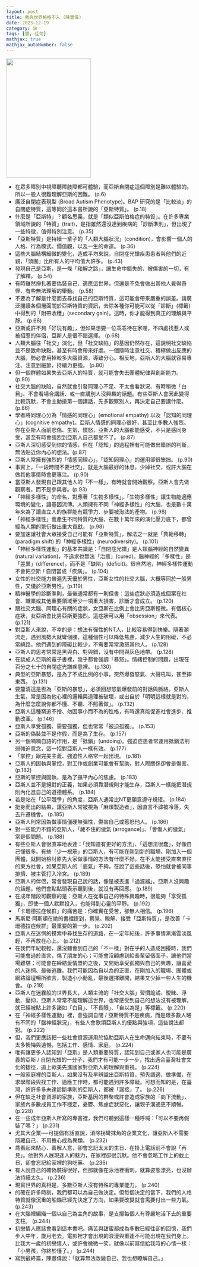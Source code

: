 ```yaml
---
layout: post
title: 我與世界格格不入 (陳豐偉)
date: 2023-12-19
category: 訣
tags: [書, 佳句]
mathjax: true
mathjax_autoNumber: false
---
```


<img src="https://doltegg.github.io/book/images/bap.jpg" style="width: 228px; height: 320px;">

- 在眾多障別中視障聽障肢障都可體驗，而亞斯自閉症這個障別是難以體驗的。所以一般人很難理解亞斯的困難。 (p.6)
- 廣泛自閉症表現型 (Broad Autism Phenotype)。BAP 研究的是「比較淡」的自閉症特質，這等同於這本書所說的「亞斯特質」。 (p.18)
- 什麼是「亞斯特」？顧名思義，就是「類似亞斯伯格症的特質」。在許多專業領域所說的「特質」(trait)，是指雖然還沒達到疾病的「診斷準則」，但出現了一些特徵，值得特別注意。 (p.35)
- 「亞斯特質」是持續一輩子的「人類大腦狀況」(condition)，會影響一個人的人格、行為模式、價值觀，以及一生的命運。 (p.36)
- 這些大腦結構細微的變化，造成平均來說，自閉症光譜疾患患者與他們的近親，「頭圍」比所有人的平均值大許多。 (p.43)
- 發現自己是亞斯，是一條「和解之路」，讓生命中錯失的、被傷害的一切，有了解釋。 (p.54)
- 有時雖然掙扎著要偽裝自己、適應這世界，但還是不免會做出其他人覺得奇怪、有些無法理解的舉動。 (p.58)
- 不要為了解是什麼而去尋找自己的亞斯特質，這可能會帶來嚴重的誤差。請廣泛閱讀各個層面關於亞斯特質的資訊，去除各種你可能可以從「診斷」(標籤) 中得到的「附帶收穫」(secondary gain)，這時，你才能得到真正的理解與平靜。 (p.66)
- 亞斯或許不夠「好玩有趣」，但如果想要一位乖乖待在家哩，不四處找惹人或被招惹的伴侶，亞斯人是很不錯選擇。 (p.68)
- 人類大腦往「社交」演化，但「社交缺陷」的基因仍然存在，這說明社交缺陷並不是致命缺點，甚至有時會帶來好處。一個隨時注意社交、積極做出反應的大腦，勢必會用掉較多大腦資源，導致分心。相反地，亞斯人的大腦就容易專注、注意到細節，持續力更強。 (p.80)
- 但一個群體如果失去亞斯人的特質，就可能會失去團體紀律與創新能力。 (p.80)
- 社交大腦的缺陷，自然就會引發同理心不足、不太會看狀況、有時稍微「白目」、不會看場合講話、或一直講別人沒興趣的話題。有些亞斯人會因此變得比較沉默，不會主動搶第一個講話，先多觀察別人，再決定自己要講什麼。 (p.86)
- 學者將同理心分為「情感的同理心」(emotional empathy) 以及「認知的同理心」(cognitive empathy)。亞斯人情感的同理心很好，甚至比多數人強烈。你在亞斯人面前悲傷、生氣、憤怒，亞斯人的大腦都能感受，不只是感同身受，甚至有時會強烈到亞斯人自己都受不了。 (p.87)
- 亞斯人深切感受到你的情感，但在「認知」的過程裡有可能做出錯誤的判斷，無法貼近你內心的想法。(p.87)
- 亞斯人常擁有強烈的「情感同理心」，「認知同理心」的運用卻很笨拙。 (p.90)
- 事實上，「一段時間不要社交」，就是大腦最好的休息。少掉社交，或許大腦在做其他事情時會更專注。 (p.90)
- 當亞斯人發現自己跟其他人的「不一樣」，有時就會開始觀察。亞斯人會先做觀察者，而不是參與者。(p.93)
- 「神經多樣性」的命名，對應著「生物多樣性」。「生物多樣性」讓生物能適應環境的變化，讓基因流傳。人類擁有不同「神經多樣性」的大腦，也是數十萬年來為了讓直立人的族群能有競爭力、步要被淘汰的產物。 (p.98)
- 「神經多樣性」會產生不同特質的大腦，在數十萬年來的演化壓力底下，都曾經為人類的繁衍做出重大貢獻。 (p.98)
- 要加速讓社會大眾接受自己可能有「亞斯特質」，解法之一就是「典範移轉」(paradigm shift) 的「神經多樣性」(neurodiversity)。 (p.101)
- 「神經多樣性運動」的基本共識是：「自閉症光譜」是人類腦神經的自然變異 (natural variation)，不追求也無法「治癒」(cured)。腦神經的「多樣性」是「差異」(difference)，而不是「缺陷」(deficit)。很自然地，神經多樣性運動不會把亞斯 / 自閉當成「疾病」。 (p.104)
- 女性的社交能力普遍先天優於男性，亞斯女性的社交大腦，大概等同於一般男性，又優於亞斯男性。(p.119)
- 精神醫學的診斷準則，最後通常都有一則但書：這些症狀必須造成個案在社會、職業或其他重要領域至少一項重大損害，診斷才會成立。 (p.120)
- 跟社交大腦、同理心有關的症狀，女亞斯在比例上會比男亞斯輕微。有個核心症狀，女亞斯會比男亞斯更強烈。這症狀可以用「obsession」來代表。 (p.121)
- 對亞斯人來說，不幸的是：想法有彈性的NT人，比較容易得到快樂。隨著潮流走，遇到風勢大就彎個腰，這種個性可以降低焦慮，減少人生的阻礙，不必常繞路。他們遇到的障礙比較少，不需要常常激怒其他人。 (p.128)
- 亞斯人的思考常常是黑與白、對與錯，沒有中間與灰色地帶。 (p.128)
- 在談成人亞斯的電子書裡，幾乎都會強調「暴怒」。情緒控制的問題，出現在百分之七十的自閉症光譜疾患裡。 (p.130)
- 典型的亞斯暴怒，是為了不成比例的小事，突然爆發怒氣、大聲吼叫，甚至摔東西。 (p.131)
- 要釐清這是否為「亞斯的暴怒」，必須回想怒氣爆發前的對話與脈絡。亞斯人生氣，常是因為他心裡的邏輯與道理被破壞，或出自於「明明這樣就是對的，為什麼怎麼說你都不懂、不聽、不照著做」。 (p.132)
- 亞斯人這種窮追不捨、勿因事小而不為的性格，有時還真能促進社會進步、推動改革。 (p.146)
- 亞斯人享受孤獨、需要孤獨，但也常常「被迫孤獨」。 (p.153)
- 亞斯的偽裝並不是作假，而是為了生存。 (p.157)
- 另一個喃喃自語的作用，是「抵銷」(undoing)。強迫症患者常運用抵銷法削弱強迫意念，這一招對亞斯人一樣有效。 (p.177)
- 「掌控」跟完美主義、強迫性人格常一起出現。 (p.181)
- 亞斯人的固執與掌控，對工作或創業可能會有幫助，對人際關係卻會是傷害。 (p.182)
- 亞斯的掌控與固執，是為了撫平內心的焦慮。 (p.183)
- 亞斯人並不是絕對的正義，如果必須靠潛規則才能生存，亞斯人一樣能把潛規則內化進自己的道德體系。 (p.184)
- 若是站在「公平競爭」的角度，亞斯人通常比NT更願意遵守規矩。 (p.184)
- 挺身而出的結果，讓亞斯人常被視為「麻煩製造者」，因直言不諱被冷落，失去升遷機會。 (p.185)
- 亞斯人則常因為做事情僵硬無彈性，傷害自己或惹怒他人。 (p.186)
- 對一些能力不錯的亞斯人，「藏不住的傲氣 (arrogance)」、「會傷人的傲氣」常是個問題。 (p.188)
- 有些亞斯人會很直率地表達：「我知道有更好的方法」、「這想法很蠢」，好像自己懂很多。有些「少一根筋」的亞斯人，有可能在剛到新的職場、剛加入一個團體，就開始檢討原先大家做事情的方法有什麼不好。在不太能接受直來直往的東方社會，如果亞斯人的「底氣」不夠，在說了這些話後，恐怕就會被同事排擠、被主管打入冷宮。 (p.189)
- 亞斯人的伴侶，常會發現自己說的話，像是被丟進「過濾器」。亞斯人沒興趣的話題，他們會點點頭表示聽到後，就沒有再回應。 (p.189)
- 在成年階段可觀察的是：亞斯人在從事自己的特殊興趣時，很能夠「享受孤獨」，即使一個人默默投入，也能得到心靈的平靜。 (p.192)
- 「卡珊德拉症候群」的痛苦是：你確實在受苦，卻無人相信。 (p.196)
- 馬斯尼‧阿斯頓在她的書裡提到，察覺、瞭解、接受「亞斯特質」，是改善「卡珊德拉症候群」最重要的第一步。 (p.202)
- 亞斯人在迷惘的摸索中尋找生存的道路，在一定年紀後，許多事情漸漸雲淡風輕，不再放在心上。 (p.212)
- 在我們年紀較輕，還沒體會到自己的「不一樣」對在乎的人造成困擾時，我們可能會過於直言，傷了朋友的心；可能會沒顧慮到給長輩留個面子，讓他們當場難堪；可能會在締結愛情盟約之後，又開始享受孤獨與自己的興趣，讓喜愛的人迷惘、最後逃離。我們可能因為自以為的正直，在剛加入的職場、團體或網路論壇暢所欲言，製造小小動亂，最後選擇離開，結果又少掉一些人生的機會。 (p.219)
- 亞斯人在迷霧般的世界長大，人類主流的「社交大腦」習慣詭譎、曖昧、浮動、壓抑，亞斯人常常不能理解這世界，也常感受到自己的想法沒有被理解，就已經被貼上許多諸如「白目」、「不長眼」、「自以為是」等標籤。 (p.220)
- 在「神經多樣性運動」裡，會強調自閉 / 亞斯特質不是疾病，而是跟多數人略有不同的「腦神經狀況」，有些人會歌頌亞斯人的優點與強項，這些說法都對。 (p.222)
- 但，我們更應該把一些社會資源運用於協助亞斯人在生命邁向結束時，不要有太多懊悔與遺憾，包括工作、感情、家庭。 (p.224)
- 唯有讓更多人認知到「亞斯」是人類重要特質，認知到自己或家人也可能是廣義的亞斯 / 自閉光譜的一分子，我們才有可能一步一步，找出適合臺灣社會文化的捷徑，追上歐美先進國家對亞斯人的理解與重視。 (p.224)
- 一般家庭裡的亞斯人，如果沒有及早辨識出亞斯特質，預先調適、做準備，在求學階段與找工作、適應工作時，都可能遇到許多障礙。可想而知的是，在臺灣，許許多多未達診斷準則的亞斯人，都被「漏接」了。 (p.226)
- 但在缺乏社會資源的家族，亞斯基因的群聚或許會造成家族的「向下流動」，家族內多數成員工作不穩定，憂鬱、焦慮症狀惡化，讓親子溝通更不順暢。 (p.228)
- 在一些成年亞斯人所寫的專書裡，我們可聽到這樣一種呼喊：「可以不要再假裝了嗎？」 (p.231)
- 尤其大企業──可提倡有話直說，消除拐彎抹角的企業文化，讓亞斯人不需要隱藏自己，不用擔心成為異類。 (p.232)
- 喬看起來貼心、善解人意，卻會忘記太太的生日、在掛上電話前不會說「再見」。他對外人展現迷人的魅力，在家裡卻很沉默。他不會忽略工作上的截止日，卻會忘記給家裡的狗吃藥。 (p.236)
- 有人說自己的確偽裝得很好，但那就像在泳池裡衝刺，就算姿態漂亮，也沒辦法持續太久。 (p.236)
- 現實世界的真相是，多數亞斯人沒有特殊的專業能力。 (p.240)
- 的確在許多時刻，我們都可以為自己做決定。但每個決定的當下，我們的人格特質就像沉重的船錨已經先決定了方向，如果要改變就會需要付出一些力氣。 (p.243)
- 在大腦裡編織一個以自己為主角的故事，是支撐每個人有尊嚴地活下去的重要支柱。 (p.244)
- 初戀情人應該會看到這本書吧。痛苦與甜蜜都成為多數已經往卻的回憶，我們步入中年，歲月老去。電影裡才會出現的浪漫與重逢不可能出現在我們身上。比我大一歲的初戀情人，或許會微微一笑，就像以前寫信給我時的心情一樣：「小男孩，你終於懂了。」 (p.244)
- 寫到最終篇，陳豐偉說：「就算無法改變自己，我也想瞭解自己。」
